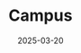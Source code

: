 ---  
layout: startup_page  
title: "Campus"  
id: "campus.edu"  
permalink: "/campuscampus.edu03202025/"  
website: "https://campus.edu"  
funding_round: "Series B"  
funding_amount: "$46M"  
investors: "Founders Fund, Sam Altman, 8VC, Jason Citron, Bloomberg Beta, Rethink Education, Dylan Field, Max Altman, Akshay Kothari, Ken Chenault"  
about: "Campus is a two-year college offering live, online instruction from respected professors at leading universities. It provides a lower-cost, faster path to careers or four-year degrees, incorporating a research-backed model to double two-year college graduation rates and offering wraparound student support."  
markets: "Education Technology"  
hq: "New York, New York, United States"  
founded_year: "2018"  
linkedin: "https://www.linkedin.com/company/moderncampus"  
twitter: "https://twitter.com/themoderncampus"  
instagram: ""  
facebook: "https://www.facebook.com/mymoderncampus"  
crunchbase: ""  
pitchbook: "https://pitchbook.com/profiles/company/224055-55"  

date_display: "20-Mar-2025"  
date: "2025-03-20"

# SEO Optimization  
meta_title: "Campus - Series B Funding ($46M)"  
meta_description: "Campus, Campus is a two-year college offering live, online instruction from respected professors at leading universities. It provides a lower-cost, faster pat..."  
meta_keywords: "Campus, Education Technology, Series B funding"  
canonical_url: "https://startup.projectstartups.com/campuscampus.edu03202025/"  
---